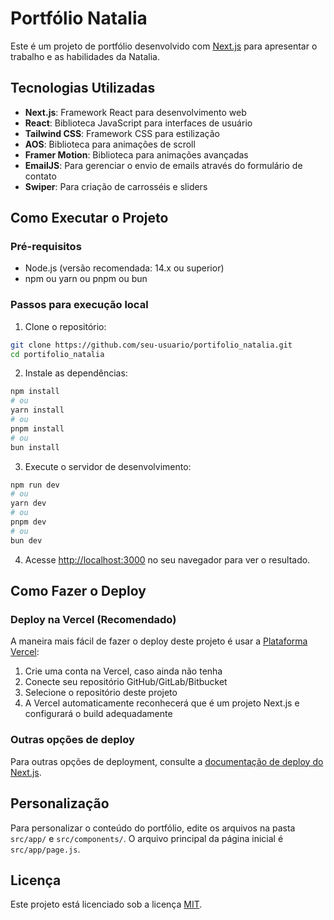 # Portfólio Natalia

Este é um projeto de portfólio desenvolvido com [Next.js](https://nextjs.org) para apresentar o trabalho e as habilidades da Natalia.

## Tecnologias Utilizadas

- **Next.js**: Framework React para desenvolvimento web
- **React**: Biblioteca JavaScript para interfaces de usuário
- **Tailwind CSS**: Framework CSS para estilização
- **AOS**: Biblioteca para animações de scroll
- **Framer Motion**: Biblioteca para animações avançadas
- **EmailJS**: Para gerenciar o envio de emails através do formulário de contato
- **Swiper**: Para criação de carrosséis e sliders

## Como Executar o Projeto

### Pré-requisitos

- Node.js (versão recomendada: 14.x ou superior)
- npm ou yarn ou pnpm ou bun

### Passos para execução local

1. Clone o repositório:
```bash
git clone https://github.com/seu-usuario/portifolio_natalia.git
cd portifolio_natalia
```

2. Instale as dependências:
```bash
npm install
# ou
yarn install
# ou
pnpm install
# ou
bun install
```

3. Execute o servidor de desenvolvimento:
```bash
npm run dev
# ou
yarn dev
# ou
pnpm dev
# ou
bun dev
```

4. Acesse [http://localhost:3000](http://localhost:3000) no seu navegador para ver o resultado.

## Como Fazer o Deploy

### Deploy na Vercel (Recomendado)

A maneira mais fácil de fazer o deploy deste projeto é usar a [Plataforma Vercel](https://vercel.com/new?utm_medium=default-template&filter=next.js&utm_source=create-next-app&utm_campaign=create-next-app-readme):

1. Crie uma conta na Vercel, caso ainda não tenha
2. Conecte seu repositório GitHub/GitLab/Bitbucket
3. Selecione o repositório deste projeto
4. A Vercel automaticamente reconhecerá que é um projeto Next.js e configurará o build adequadamente

### Outras opções de deploy

Para outras opções de deployment, consulte a [documentação de deploy do Next.js](https://nextjs.org/docs/app/building-your-application/deploying).

## Personalização

Para personalizar o conteúdo do portfólio, edite os arquivos na pasta `src/app/` e `src/components/`. O arquivo principal da página inicial é `src/app/page.js`.

## Licença

Este projeto está licenciado sob a licença [MIT](https://opensource.org/licenses/MIT).
